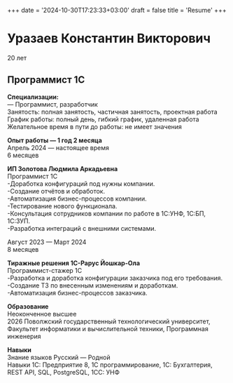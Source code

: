+++
date = '2024-10-30T17:23:33+03:00'
draft = false
title = 'Resume'
+++
# Уразаев Константин Викторович 
20 лет
## Программист 1С
**Специализации:**  
— Программист, разработчик <br>
Занятость: полная занятость, частичная занятость, проектная работа  
График работы: полный день, гибкий график, удаленная работа  
Желательное время в пути до работы: не имеет значения  

**Опыт работы — 1 год 2 месяца**  
Апрель 2024 — настоящее время  
6 месяцев <br>

**ИП Золотова Людмила Аркадьевна**  
Программист 1С  
-Доработка конфигураций под нужны компании.  
-Создание отчётов и обработок.  
-Автоматизация бизнес-процессов компании.  
-Тестирование нового функционала.  
-Консультация сотрудников компании по работе в 1С:УНФ, 1C:БП, 1С:ЗУП.  
-Разработка интеграций с внешними системами.  

Август 2023 — Март 2024  
8 месяцев  

**Тиражные решения 1С-Рарус Йошкар-Ола**    
Программист-стажер 1C  
-Разработка и доработка конфигурации заказчика под его требования.  
-Создание ТЗ по внесенным изменениям и доработкам.  
-Автоматизация бизнес-процессов заказчика.  
  
**Образование**  
Неоконченное высшее  
2026 Поволжский государственный технологический университет,  
Факультет информатики и вычислительной техники, Программная инженерия  
  
**Навыки**  
Знание языков Русский — Родной  
Навыки 1С: Предприятие 8,  1С программирование, 1С: Бухгалтерия, REST API, SQL, PostgreSQL, 1СC: УНФ  
